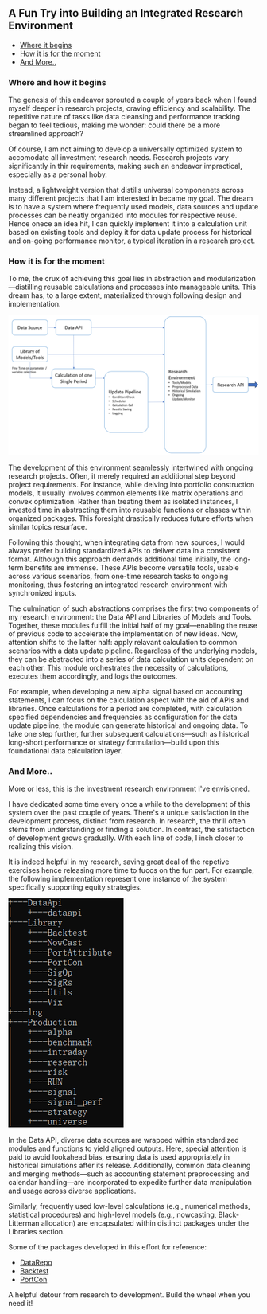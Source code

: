 #

## A Fun Try into Building an Integrated Research Environment

- [Where it begins](#beg)
- [How it is for the moment](#now)
- [And More..](#more)

### Where and how it begins <a name="beg"></a>

The genesis of this endeavor sprouted a couple of years back when I found myself deeper in research projects, craving efficiency and scalability. The repetitive nature of tasks like data cleansing and performance tracking began to feel tedious, making me wonder: could there be a more streamlined approach?

Of course, I am not aiming to develop a universally optimized system to accomodate all investment research needs. Research projects vary significantly in thir requirements, making such an endeavor impractical, especially as a personal hoby. 

Instead, a lightweight version that distills universal componenets across many different projects that I am interested in became my goal. The dream is to have a system where frequently used models, data sources and update processes can be neatly organized into modules for respective reuse. Hence onece an idea hit, I can quickly implement it into a calculation unit based on existing tools and deploy it for data update process for historical and on-going performance monitor, a typical iteration in a research project.



### How it is for the moment <a name="now"></a>

To me, the crux of achieving this goal lies in abstraction and modularization—distilling reusable calculations and processes into manageable units. This dream has, to a large extent, materialized through following design and implementation.

![Structure](https://raw.githubusercontent.com/SkyBlueRW/SkyBlueRW.github.io/main/_posts/asset/environment_structure.png)

The development of this environment seamlessly intertwined with ongoing research projects. Often, it merely required an additional step beyond project requirements. For instance, while delving into portfolio construction models, it usually involves common elements like matrix operations and convex optimization. Rather than treating them as isolated instances, I invested time in abstracting them into reusable functions or classes within organized packages. This foresight drastically reduces future efforts when similar topics resurface.

Following this thought, when integrating data from new sources, I would always prefer building standardized APIs to deliver data in a consistent format. Although this approach demands additional time initially, the long-term benefits are immense. These APIs become versatile tools, usable across various scenarios, from one-time research tasks to ongoing monitoring, thus fostering an integrated research environment with synchronized inputs.

The culmination of such abstractions comprises the first two components of my research environment: the Data API and Libraries of Models and Tools. Together, these modules fulfill the initial half of my goal—enabling the reuse of previous code to accelerate the implementation of new ideas. Now, attention shifts to the latter half: apply relavant calculation to common scenarios with a data update pipeline. Regardless of the underlying models, they can be abstracted into a series of data calculation units dependent on each other. This module orchestrates the necessity of calculations, executes them accordingly, and logs the outcomes. 

For example, when developing a new alpha signal based on accounting statements, I can focus on the calculation aspect with the aid of APIs and libraries. Once calculations for a period are completed, with calculation specified dependencies and frequencies as configuration for the data update pipeline, the module can generate historical and ongoing data. To take one step further, further subsequent calculations—such as historical long-short performance or strategy formulation—build upon this foundational data calculation layer.


### And More.. <a name="more"></a>

More or less, this is the investment research environment I've envisioned. 


I have dedicated some time every once a while to the development of this system over the past couple of years. There's a unique satisfaction in the development process, distinct from research. In research, the thrill often stems from understanding or finding a solution. In contrast, the satisfaction of development grows gradually. With each line of code, I inch closer to realizing this vision.

It is indeed helpful in my research, saving great deal of the repetive exercises hence releasing more time to fucos on the fun part. For example, the following implementation represent one instance of the system specifically supporting equity strategies. 

![System](https://raw.githubusercontent.com/SkyBlueRW/SkyBlueRW.github.io/main/_posts/asset/system.png)

In the Data API, diverse data sources are wrapped within standardized modules and functions to yield aligned outputs. Here, special attention is paid to avoid lookahead bias, ensuring data is used appropriately in historical simulations after its release. Additionally, common data cleaning and merging methods—such as accounting statement preprocessing and calendar handling—are incorporated to expedite further data manipulation and usage across diverse applications.

Similarly, frequently used low-level calculations (e.g., numerical methods, statistical procedures) and high-level models (e.g., nowcasting, Black-Litterman allocation) are encapsulated within distinct packages under the Libraries section.



Some of the packages developed in this effort for reference:

- [DataRepo](https://github.com/SkyBlueRW/DataRepo)
- [Backtest](https://github.com/SkyBlueRW/Backtest)
- [PortCon](https://github.com/SkyBlueRW/PortCon)

A helpful detour from research to development. Build the wheel when you need it!
